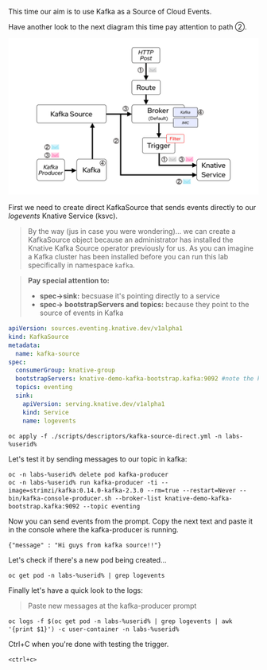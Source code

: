 This time our aim is to use Kafka as a Source of Cloud Events.

Have another look to the next diagram this time pay attention to path ②.

![Lab Diagram](./images/lab-diagram.png "Lab Diagram")

First we need to create direct KafkaSource that sends events directly to our *logevents* Knative Service (ksvc).

> By the way (jus in case you were wondering)... we can create a KafkaSource object because an administrator has installed the Knative Kafka Source operator previously for us.
> As you can imagine a Kafka cluster has been installed before you can run this lab specifically in namespace `kafka`.

> **Pay special attention to:**
> 
> * **spec->sink:** becsuase it's pointing directly to a service
> * **spec-> bootstrapServers and topics:** because they point to the source of events in Kafka


```yaml
apiVersion: sources.eventing.knative.dev/v1alpha1
kind: KafkaSource
metadata:
  name: kafka-source
spec:
  consumerGroup: knative-group
  bootstrapServers: knative-demo-kafka-bootstrap.kafka:9092 #note the kafka namespace
  topics: eventing
  sink:
    apiVersion: serving.knative.dev/v1alpha1
    kind: Service
    name: logevents
```

```execute-1
oc apply -f ./scripts/descriptors/kafka-source-direct.yml -n labs-%userid%
```

Let's test it by sending messages to our topic in kafka:

```execute-1
oc -n labs-%userid% delete pod kafka-producer
oc -n labs-%userid% run kafka-producer -ti --image=strimzi/kafka:0.14.0-kafka-2.3.0 --rm=true --restart=Never -- bin/kafka-console-producer.sh --broker-list knative-demo-kafka-bootstrap.kafka:9092 --topic eventing
```

Now you can send events from the prompt. Copy the next text and paste it in the console where the kafka-producer is running.

```copy
{"message" : "Hi guys from kafka source!!"}
```

Let's check if there's a new pod being created...

```execute-2
oc get pod -n labs-%userid% | grep logevents
```

Finally let's have a quick look to the logs:

> Paste new messages at the kafka-producer prompt

```execute-2
oc logs -f $(oc get pod -n labs-%userid% | grep logevents | awk '{print $1}') -c user-container -n labs-%userid%
```

Ctrl+C when you're done with testing the trigger.

```execute-2
<ctrl+c>
```